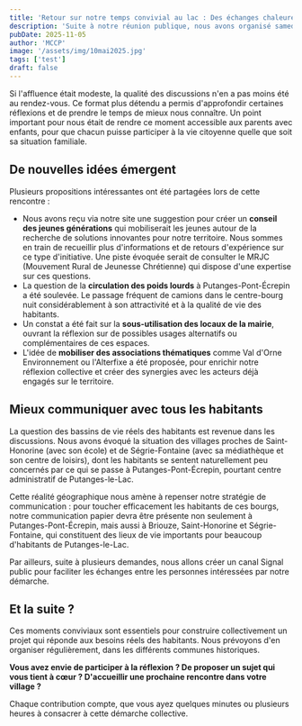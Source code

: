 ```yaml
---
title: 'Retour sur notre temps convivial au lac : Des échanges chaleureux sous le ciel bleu'
description: 'Suite à notre réunion publique, nous avons organisé samedi 10 mai un moment de rencontre informel au bord du lac de Rabodanges, près des jeux pour enfants. Sous un magnifique ciel bleu printanier, café, jus de pomme et gâteaux ont accompagné nos échanges.'
pubDate: 2025-11-05
author: 'MCCP'
image: '/assets/img/10mai2025.jpg'
tags: ['test']
draft: false
---
```


Si l'affluence était modeste, la qualité des discussions n'en a pas moins été au rendez-vous. Ce format plus détendu a permis d'approfondir certaines réflexions et de prendre le temps de mieux nous connaître. Un point important pour nous était de rendre ce moment accessible aux parents avec enfants, pour que chacun puisse participer à la vie citoyenne quelle que soit sa situation familiale.

## De nouvelles idées émergent

Plusieurs propositions intéressantes ont été partagées lors de cette rencontre :

- Nous avons reçu via notre site une suggestion pour créer un **conseil des jeunes générations** qui mobiliserait les jeunes autour de la recherche de solutions innovantes pour notre territoire. Nous sommes en train de recueillir plus d'informations et de retours d'expérience sur ce type d'initiative. Une piste évoquée serait de consulter le MRJC (Mouvement Rural de Jeunesse Chrétienne) qui dispose d'une expertise sur ces questions.
- La question de la **circulation des poids lourds** à Putanges-Pont-Écrepin a été soulevée. Le passage fréquent de camions dans le centre-bourg nuit considérablement à son attractivité et à la qualité de vie des habitants.
- Un constat a été fait sur la **sous-utilisation des locaux de la mairie**, ouvrant la réflexion sur de possibles usages alternatifs ou complémentaires de ces espaces.
- L'idée de **mobiliser des associations thématiques** comme Val d'Orne Environnement ou l'Alterfixe a été proposée, pour enrichir notre réflexion collective et créer des synergies avec les acteurs déjà engagés sur le territoire.

## Mieux communiquer avec tous les habitants

La question des bassins de vie réels des habitants est revenue dans les discussions. Nous avons évoqué la situation des villages proches de Saint-Honorine (avec son école) et de Ségrie-Fontaine (avec sa médiathèque et son centre de loisirs), dont les habitants se sentent naturellement peu concernés par ce qui se passe à Putanges-Pont-Écrepin, pourtant centre administratif de Putanges-le-Lac.

Cette réalité géographique nous amène à repenser notre stratégie de communication : pour toucher efficacement les habitants de ces bourgs, notre communication papier devra être présente non seulement à Putanges-Pont-Écrepin, mais aussi à Briouze, Saint-Honorine et Ségrie-Fontaine, qui constituent des lieux de vie importants pour beaucoup d'habitants de Putanges-le-Lac.

Par ailleurs, suite à plusieurs demandes, nous allons créer un canal Signal public pour faciliter les échanges entre les personnes intéressées par notre démarche.

## Et la suite ?

Ces moments conviviaux sont essentiels pour construire collectivement un projet qui réponde aux besoins réels des habitants. Nous prévoyons d'en organiser régulièrement, dans les différents communes historiques.

**Vous avez envie de participer à la réflexion ? De proposer un sujet qui vous tient à cœur ? D'accueillir une prochaine rencontre dans votre village ?**

Chaque contribution compte, que vous ayez quelques minutes ou plusieurs heures à consacrer à cette démarche collective.
